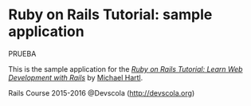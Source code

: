 # Ruby on Rails Tutorial: sample application

PRUEBA

This is the sample application for the
[*Ruby on Rails Tutorial:
Learn Web Development with Rails*](http://www.railstutorial.org/)
by [Michael Hartl](http://www.michaelhartl.com/).

Rails Course 2015-2016 @Devscola (http://devscola.org)
